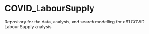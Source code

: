 # COVID_LabourSupply
Repository for the data, analysis, and search modelling for e61 COVID Labour Supply analysis
